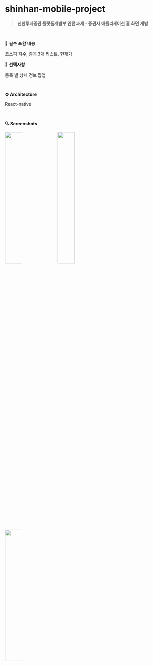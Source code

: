 # shinhan-mobile-project
> **신한투자증권 플랫폼개발부 인턴 과제 - 증권사 애플리케이션 홈 화면 개발**

<br/>



**📌 필수 포함 내용**

코스피 지수, 종목 3개 리스트, 현재가

**📌 선택사항**

종목 별 상세 정보 팝업

<br/>

**⚙ Architecture**

React-native

<br/>

**🔍 Screenshots**

<img src="https://github.com/hyeyeonismm/shinhan-mobile-project/assets/91720344/6a5bc551-2b3a-4a4f-b071-d40316a9e1fd" width="33%" />

<img src="https://github.com/hyeyeonismm/shinhan-mobile-project/assets/91720344/c3b9af15-2eb6-4e31-86aa-1128471dd3ae" width="33%" />

<img src="https://github.com/hyeyeonismm/shinhan-mobile-project/assets/91720344/b8f224e5-4366-4cf6-bff6-d2d7c2bc782f" width="33%" />

<br/>
